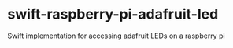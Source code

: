 # swift-raspberry-pi-adafruit-led
Swift implementation for accessing adafruit LEDs on a raspberry pi
